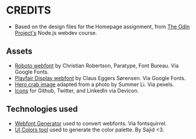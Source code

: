 # CREDITS

- Based on the design files for the Homepage assignment, from [The Odin Project's](https://www.theodinproject.com/lessons/node-path-advanced-html-and-css-homepage) Node.js webdev course.

## Assets

- [Roboto webfont](https://fonts.google.com/specimen/Roboto) by Christian Robertson, Paratype, Font Bureau. Via Google Fonts.
- [Playfair Display webfont](https://fonts.google.com/specimen/Playfair+Display) by Claus Eggers Sørensen. Via Google Fonts.
- [Hero crab image](https://www.pexels.com/photo/orange-crab-in-shallow-photo-584501/) adapted from a photo by Summer Li. Via pexels.
- [Icons](https://devicon.dev/) for Github, Twitter, and LinkedIn via Devicon.

## Technologies used

- [Webfont Generator](https://www.fontsquirrel.com/tools/webfont-generator) used to convert webfonts. Via fontsquirrel.
- [UI Colors tool](https://www.iamsajid.com/ui-colors/) used to generate the color palette. By Sajid <3.
